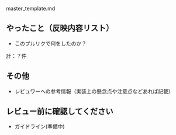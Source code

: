 master_template.md

## やったこと（反映内容リスト）

* このプルリクで何をしたのか？

計：？件


## その他

* レビュワーへの参考情報（実装上の懸念点や注意点などあれば記載）

## レビュー前に確認してください

* ガイドライン(準備中)

